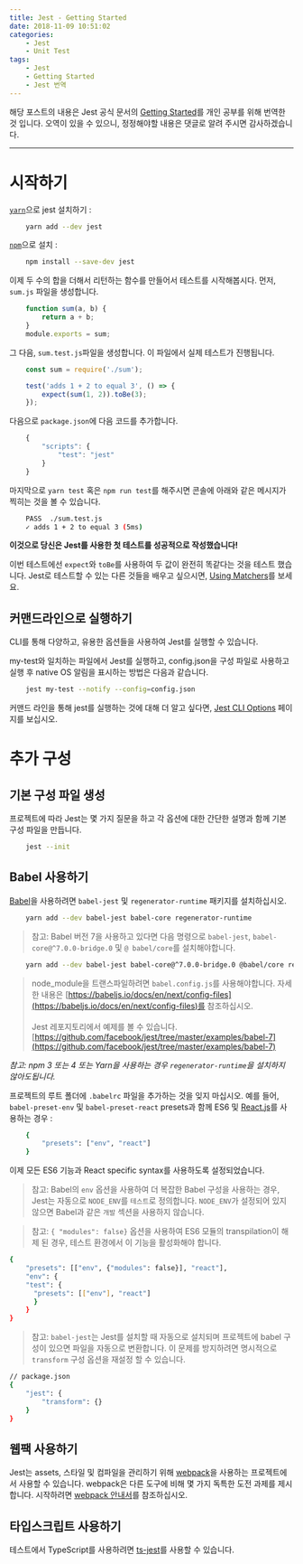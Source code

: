 ```yaml
---
title: Jest - Getting Started
date: 2018-11-09 10:51:02
categories:
    - Jest
    - Unit Test
tags:
    - Jest
    - Getting Started
    - Jest 번역
---
```


해당 포스트의 내용은 Jest 공식 문서의 [Getting Started](https://jestjs.io/docs/en/getting-started)를 개인 공부를 위해 번역한 것 입니다. 오역이 있을 수 있으니, 정정해야할 내용은 댓글로 알려 주시면 감사하겠습니다.

---

# 시작하기

[`yarn`](https://yarnpkg.com/en/package/jest)으로 jest 설치하기 :
``` bash
    yarn add --dev jest
```

[`npm`](https://www.npmjs.com/)으로 설치 :
``` bash
    npm install --save-dev jest
```

이제 두 수의 합을 더해서 리턴하는 함수를 만들어서 테스트를 시작해봅시다. 먼저, `sum.js` 파일을 생성합니다.

``` javascript
    function sum(a, b) {
        return a + b;
    }
    module.exports = sum;
```
그 다음, `sum.test.js`파일을 생성합니다. 이 파일에서 실제 테스트가 진행됩니다.

``` javascript
    const sum = require('./sum');

    test('adds 1 + 2 to equal 3', () => {
        expect(sum(1, 2)).toBe(3);
    });
```

다음으로 `package.json`에 다음 코드를 추가합니다.
``` javascript
    {
        "scripts": {
            "test": "jest"
        }
    }
```

마지막으로 `yarn test` 혹은 `npm run test`를 해주시면 콘솔에 아래와 같은 메시지가 찍히는 것을 볼 수 있습니다.

``` bash
    PASS  ./sum.test.js
    ✓ adds 1 + 2 to equal 3 (5ms)
```

**이것으로 당신은 Jest를 사용한 첫 테스트를 성공적으로 작성했습니다!**


이번 테스트에선 `expect`와 `toBe`를 사용하여 두 값이 완전히 똑같다는 것을 테스트 했습니다. Jest로 테스트할 수 있는 다른 것들을 배우고 싶으시면, [Using Matchers](https://jestjs.io/docs/en/using-matchers)를 보세요.



## 커맨드라인으로 실행하기

CLI를 통해 다양하고, 유용한 옵션들을 사용하여 Jest를 실행할 수 있습니다.

my-test와 일치하는 파일에서 Jest를 실행하고, config.json을 구성 파일로 사용하고 실행 후 native OS 알림을 표시하는 방법은 다음과 같습니다.
``` bash
    jest my-test --notify --config=config.json
```

커맨드 라인을 통해 jest를 실행하는 것에 대해 더 알고 싶다면, [Jest CLI Options](https://jestjs.io/docs/en/cli) 페이지를 보십시오.


# 추가 구성

## 기본 구성 파일 생성
프로젝트에 따라 Jest는 몇 가지 질문을 하고 각 옵션에 대한 간단한 설명과 함께 기본 구성 파일을 만듭니다.
``` bash
    jest --init
```

## Babel 사용하기
[Babel](https://babeljs.io/)을 사용하려면 `babel-jest` 및 `regenerator-runtime` 패키지를 설치하십시오.
``` bash
    yarn add --dev babel-jest babel-core regenerator-runtime
```

> 참고: Babel 버전 7을 사용하고 있다면 다음 명령으로 `babel-jest`, `babel-core@^7.0.0-bridge.0` 및 `@ babel/core`를 설치해야합니다.

``` bash
    yarn add --dev babel-jest babel-core@^7.0.0-bridge.0 @babel/core regenerator-runtime
```
> node_module을 트랜스파일하려면 `babel.config.js`를 사용해야합니다. 자세한 내용은 [https://babeljs.io/docs/en/next/config-files](https://babeljs.io/docs/en/next/config-files)를 참조하십시오.<br /><br />Jest 레포지토리에서 예제를 볼 수 있습니다.<br />[https://github.com/facebook/jest/tree/master/examples/babel-7](https://github.com/facebook/jest/tree/master/examples/babel-7)


_참고: npm 3 또는 4 또는 Yarn을 사용하는 경우 `regenerator-runtime`을 설치하지 않아도됩니다._

프로젝트의 루트 폴더에 `.babelrc` 파일을 추가하는 것을 잊지 마십시오. 예를 들어, `babel-preset-env` 및 `babel-preset-react` presets과 함께 ES6 및 [React.js](https://reactjs.org/)를 사용하는 경우 :

``` bash
    {
        "presets": ["env", "react"]
    }
```

이제 모든 ES6 기능과 React specific syntax를 사용하도록 설정되었습니다.

> 참고: Babel의 `env` 옵션을 사용하여 더 복잡한 Babel 구성을 사용하는 경우, Jest는 자동으로 `NODE_ENV`를 `테스트`로 정의합니다. `NODE_ENV`가 설정되어 있지 않으면 Babel과 같은 `개발` 섹션을 사용하지 않습니다.

> 참고: `{ "modules": false}` 옵션을 사용하여 ES6 모듈의 transpilation이 해제 된 경우, 테스트 환경에서 이 기능을 활성화해야 합니다.

``` bash
{
    "presets": [["env", {"modules": false}], "react"],
    "env": {
    "test": {
      "presets": [["env"], "react"]
      }
    }
}
```

> 참고: `babel-jest`는 Jest를 설치할 때 자동으로 설치되며 프로젝트에 babel 구성이 있으면 파일을 자동으로 변환합니다. 이 문제를 방지하려면 명시적으로 `transform` 구성 옵션을 재설정 할 수 있습니다.
``` bash
// package.json
{
    "jest": {
        "transform": {}
    }
}
```

## 웹팩 사용하기
Jest는 assets, 스타일 및 컴파일을 관리하기 위해 [webpack](https://webpack.github.io/)을 사용하는 프로젝트에서 사용할 수 있습니다. webpack은 다른 도구에 비해 몇 가지 독특한 도전 과제를 제시합니다. 시작하려면 [webpack 안내서](https://jestjs.io/docs/en/webpack)를 참조하십시오.

## 타입스크립트 사용하기
테스트에서 TypeScript를 사용하려면 [ts-jest](https://github.com/kulshekhar/ts-jest)를 사용할 수 있습니다.